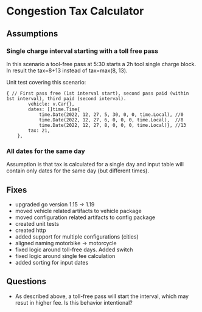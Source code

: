 # Congestion Tax Calculator
## Assumptions
### Single charge interval starting with a toll free pass
In this scenario a tool-free pass at 5:30 starts a 2h tool single charge block. In result the tax=8+13 instead of tax=max(8, 13).

Unit test covering this scenario:
```
{ // First pass free (1st interval start), second pass paid (within 1st interval), third paid (second interval).
		vehicle: v.Car{},
		dates: []time.Time{
			time.Date(2022, 12, 27, 5, 30, 0, 0, time.Local), //0
			time.Date(2022, 12, 27, 6, 0, 0, 0, time.Local),  //8
			time.Date(2022, 12, 27, 8, 0, 0, 0, time.Local)}, //13
		tax: 21,
	},
```

### All dates for the same day
Assumption is that tax is calculated for a single day and input table will contain only dates for the same day (but different times).

## Fixes
- upgraded go version 1.15 -> 1.19
- moved vehicle related artifacts to vehicle package
- moved configuration related artifacts to config package
- created unit tests
- created http 
- added support for multiple configurations (cities)
- aligned naming motorbike -> motorcycle
- fixed logic around toll-free days. Added switch
- fixed logic around single fee calculation 
- added sorting for input dates

## Questions
- As described above, a toll-free pass will start the interval, which may resut in higher fee. Is this behavior intentional?

